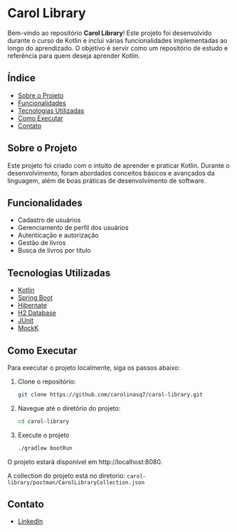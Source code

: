 # Carol Library

Bem-vindo ao repositório **Carol Library**! Este projeto foi desenvolvido durante o curso de Kotlin e inclui várias funcionalidades implementadas ao longo do aprendizado. O objetivo é servir como um repositório de estudo e referência para quem deseja aprender Kotlin.

## Índice

- [Sobre o Projeto](#sobre-o-projeto)
- [Funcionalidades](#funcionalidades)
- [Tecnologias Utilizadas](#tecnologias-utilizadas)
- [Como Executar](#como-executar)
- [Contato](#contato)

## Sobre o Projeto

Este projeto foi criado com o intuito de aprender e praticar Kotlin. Durante o desenvolvimento, foram abordados conceitos básicos e avançados da linguagem, além de boas práticas de desenvolvimento de software.

## Funcionalidades

- Cadastro de usuários
- Gerenciamento de perfil dos usuários
- Autenticação e autorização
- Gestão de livros
- Busca de livros por título

## Tecnologias Utilizadas

- [Kotlin](https://kotlinlang.org/)
- [Spring Boot](https://spring.io/projects/spring-boot)
- [Hibernate](https://hibernate.org/)
- [H2 Database](https://www.h2database.com/)
- [JUnit](https://junit.org/junit5/)
- [MockK](https://mockk.io/)

## Como Executar

Para executar o projeto localmente, siga os passos abaixo:

1. Clone o repositório:
   ```sh
   git clone https://github.com/carolinasq7/carol-library.git

2. Navegue até o diretório do projeto:
   ```sh
   cd carol-library

3. Execute o projeto
   ```sh
   ./gradlew bootRun

O projeto estará disponível em http://localhost:8080.

A collection do projeto está no diretorio: `carol-library/postman/CarolLibraryCollection.json`

## Contato

- [LinkedIn](https://www.linkedin.com/in/carolinalvess/)